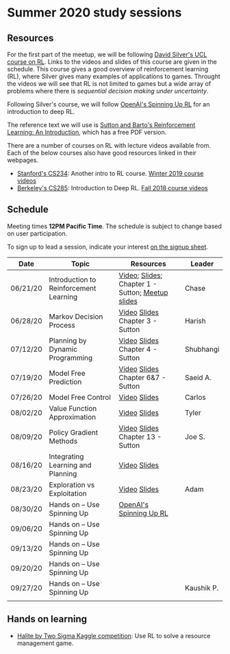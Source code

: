 # Summer 2020 study sessions

## Resources
For the first part of the meetup, we will be following [David Silver's UCL course on RL](https://www.davidsilver.uk/teaching/).
Links to the videos and slides of this course are given in the schedule.
This course gives a good overview of reinforcement learning (RL), where Silver gives many examples of applications to games.
Throught the videos we will see that RL is not limited to games but a wide array of problems where there is *sequential decision making under uncertainty*.

Following Silver's course, we will follow [OpenAI's Spinning Up RL](https://spinningup.openai.com/en/latest/user/introduction.html) for an introduction to deep RL.

The reference text we will use is [Sutton and Barto's Reinforcement Learning: An Introduction](http://incompleteideas.net/book/the-book-2nd.html), which has a free PDF version.

There are a number of courses on RL with lecture videos available from. Each of the below courses also have good resources linked in their webpages.
- [Stanford's CS234](http://web.stanford.edu/class/cs234/index.html): Another intro to RL course. [Winter 2019 course videos](https://www.youtube.com/watch?v=FgzM3zpZ55o&list=PLoROMvodv4rOSOPzutgyCTapiGlY2Nd8u)
- [Berkeley's CS285](http://rail.eecs.berkeley.edu/deeprlcourse/): Introduction to Deep RL. [Fall 2018 course videos](https://www.youtube.com/playlist?list=PLkFD6_40KJIxJMR-j5A1mkxK26gh_qg37)


## Schedule
Meeting times **12PM Pacific Time**. The schedule is subject to change based on user participation.

To sign up to lead a session, indicate your interest [on the signup sheet](https://docs.google.com/spreadsheets/u/2/d/14DKlOvzWud0F7bFC1-FjJwd5Ee1X587o2zdopSKek-I/htmlview#).

| Date     | Topic                                  | Resources                                                                                                                                                                                                                                                                                                                      | Leader     |
|----------|----------------------------------------|--------------------------------------------------------------------------------------------------------------------------------------------------------------------------------------------------------------------------------------------------------------------------------------------------------------------------------|------------|
| 06/21/20 | Introduction to Reinforcement Learning | [Video](https://www.youtube.com/watch?v=2pWv7GOvuf0&list=PLzuuYNsE1EZAXYR4FJ75jcJseBmo4KQ9-&index=1);  [Slides](https://www.davidsilver.uk/wp-content/uploads/2020/03/intro_RL.pdf); Chapter 1 - Sutton; [Meetup slides](https://docs.google.com/presentation/d/1G9Cr8Kzn0SLYC_D4_-M9wbbA0iBHBC-hCGWVyB7w4TU/edit?usp=sharing) | Chase      |
| 06/28/20 | Markov Decision Process                | [Video](https://www.youtube.com/watch?v=lfHX2hHRMVQ&list=ePLzuuYNsE1EZAXYR4FJ75jcJseBmo4KQ9-&index=2) [Slides](https://www.davidsilver.uk/wp-content/uploads/2020/03/MDP.pdf)	Chapter 3 - Sutton                                                                                                                            | Harish     |
| 07/12/20 | Planning by Dynamic Programming        | [Video](https://www.youtube.com/watch?v=Nd1-UUMVfz4&list=PLzuuYNsE1EZAXYR4FJ75jcJseBmo4KQ9-&index=3) [Slides](https://www.davidsilver.uk/wp-content/uploads/2020/03/DP.pdf)	Chapter 4 - Sutton                                                                                                                              | Shubhangi     |
| 07/19/20 | Model Free Prediction                  | [Video](https://www.youtube.com/watch?v=PnHCvfgC_ZA&list=PLzuuYNsE1EZAXYR4FJ75jcJseBmo4KQ9-&index=4) [Slides](https://www.davidsilver.uk/wp-content/uploads/2020/03/MC-TD.pdf)	Chapter 6&7 - Sutton                                                                                                                         | Saeid A.   |
| 07/26/20 | Model Free Control                     | [Video](https://www.youtube.com/watch?v=0g4j2k_Ggc4&list=PLzuuYNsE1EZAXYR4FJ75jcJseBmo4KQ9-&index=5) [Slides](https://www.davidsilver.uk/wp-content/uploads/2020/03/control.pdf)                                                                                                                                               |   Carlos         |
| 08/02/20 | Value Function Approximation           | [Video](https://www.youtube.com/watch?v=UoPei5o4fps&list=PLzuuYNsE1EZAXYR4FJ75jcJseBmo4KQ9-&index=6) [Slides](https://www.davidsilver.uk/wp-content/uploads/2020/03/FA.pdf)                                                                                                                                                    |   Tyler         |
| 08/09/20 | Policy Gradient Methods                | [Video](https://www.youtube.com/watch?v=KHZVXao4qXs&list=PLzuuYNsE1EZAXYR4FJ75jcJseBmo4KQ9-&index=7) [Slides](https://www.davidsilver.uk/wp-content/uploads/2020/03/pg.pdf)	Chapter 13 - Sutton                                                                                                                             | Joe S.     |
| 08/16/20 | Integrating Learning and Planning      | [Video](https://www.youtube.com/watch?v=ItMutbeOHtc&list=PLzuuYNsE1EZAXYR4FJ75jcJseBmo4KQ9-&index=8) [Slides](https://www.davidsilver.uk/wp-content/uploads/2020/03/dyna.pdf)                                                                                                                                                  | |
| 08/23/20 | Exploration vs Exploitation            | [Video](https://www.youtube.com/watch?v=sGuiWX07sKw&list=PLzuuYNsE1EZAXYR4FJ75jcJseBmo4KQ9-&index=9) [Slides](https://www.davidsilver.uk/wp-content/uploads/2020/03/XX.pdf)                                                                                                                                                    |  Adam          |
| 08/30/20 | Hands on – Use Spinning Up             | [OpenAI's Spinning Up RL](https://spinningup.openai.com/en/latest/user/introduction.html)                                                                                                                                                                                                                                      |        |
| 09/06/20 | Hands on – Use Spinning Up             |                                                                                                                                                                                                                                                                                                                                |            |
| 09/13/20 | Hands on – Use Spinning Up             |                                                                                                                                                                                                                                                                                                                                |            |
| 09/20/20 | Hands on – Use Spinning Up             |                                                                                                                                                                                                                                                                                                                                |            |
| 09/27/20 | Hands on – Use Spinning Up             |                                                                                                                                                                                                                                                                                                                                | Kaushik P. |
|          |                                        |                                                                                                                                                                                                                                                                                                                                |            |

## Hands on learning

- [Halite by Two Sigma Kaggle competition](https://www.kaggle.com/c/halite/overview): Use RL to solve a resource management game.
